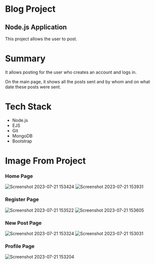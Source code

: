 # Blog Project
## Node.js Application
This project allows the user to post.

# Summary
It allows posting for the user who creates an account and logs in.

On the main page, it shows all the posts sent and by whom and on what date these posts were sent.

# Tech Stack
- Node.js
- EJS
- Git
- MongoDB
- Bootstrap

# Image From Project
### Home Page
![Screenshot 2023-07-21 153424](https://github.com/AliRizaAynaci/blog-project/assets/115364922/7fae845a-68ec-4e6c-b857-6fdc80b4dfbd)
![Screenshot 2023-07-21 153931](https://github.com/AliRizaAynaci/blog-project/assets/115364922/62c35e95-b664-411b-a42a-76fc11b3f645)

### Register Page
![Screenshot 2023-07-21 153522](https://github.com/AliRizaAynaci/blog-project/assets/115364922/9ad824a9-ee6c-4146-b14f-806409c7ddc8)
![Screenshot 2023-07-21 153605](https://github.com/AliRizaAynaci/blog-project/assets/115364922/407d793e-fedc-4754-be5e-e485246952a3)

### New Post Page
![Screenshot 2023-07-21 153324](https://github.com/AliRizaAynaci/blog-project/assets/115364922/64f75cb6-f763-457f-ad5d-ff6cbabee05f)
![Screenshot 2023-07-21 153031](https://github.com/AliRizaAynaci/blog-project/assets/115364922/d0d6de00-5c0e-405a-a2ae-d1179cfc879d)

### Profile Page
![Screenshot 2023-07-21 153204](https://github.com/AliRizaAynaci/blog-project/assets/115364922/0bd36cca-0b39-4536-9e5c-ed4ba927634d)


